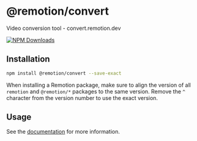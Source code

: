 # @remotion/convert
 
Video conversion tool - convert.remotion.dev
 
[![NPM Downloads](https://img.shields.io/npm/dm/@remotion/convert.svg?style=flat&color=black&label=Downloads)](https://npmcharts.com/compare/@remotion/convert?minimal=true)
 
## Installation
 
```bash
npm install @remotion/convert --save-exact
```
 
When installing a Remotion package, make sure to align the version of all `remotion` and `@remotion/*` packages to the same version.
Remove the `^` character from the version number to use the exact version.
 
## Usage
 
See the [documentation](https://convert.remotion.dev) for more information.
